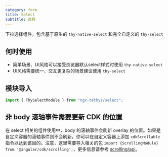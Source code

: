 ```yaml
---
category: form
title: Select
subtitle: 选择
---
```


<alert>下拉选择组件，包含基于原生的 `thy-native-select` 和完全自定义的 `thy-select` </alert>

## 何时使用
- 简单场景、UI风格可以接受浏览器默认select样式时使用 `thy-native-select`
- UI风格需要统一、交互更复杂的场景建议使用 `thy-select`

## 模块导入
```ts
import { ThySelectModule } from "ngx-tethys/select";
```

## 非 body 滚轴事件需要更新 CDK 的位置
在 select 相关的组件使用中，body 的滚轴事件会刷新 overlay 的位置。如果是自定义容器的滚轴事件则不会刷新，你可以在自定义容器上添加 `cdkScrollable` 指令以达到该目的。注意，这里需要导入相关的包 `import {ScrollingModule} from '@angular/cdk/scrolling';`，更多信息请参考 [scrolling/api](https://material.angular.io/cdk/scrolling/api)。

<examples />
